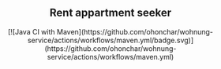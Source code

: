 <h2 align="center">Rent appartment seeker</h2>

<p align="center">
[![Java CI with Maven](https://github.com/ohonchar/wohnung-service/actions/workflows/maven.yml/badge.svg)](https://github.com/ohonchar/wohnung-service/actions/workflows/maven.yml)
</p>
